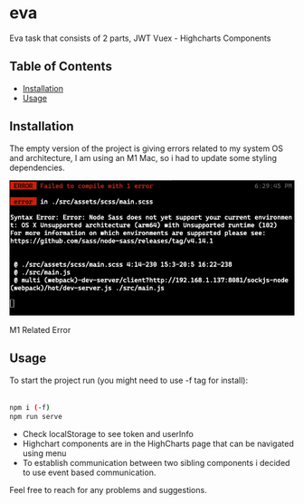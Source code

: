 # eva

Eva task that consists of 2 parts, JWT Vuex - Highcharts Components

## Table of Contents

- [Installation](#installation)
- [Usage](#usage)

## Installation

The empty version of the project is giving errors related to my system OS and architecture, I am using an M1 Mac, so i had to update some styling dependencies.

![image info](./public/m1-error.jpeg)

M1 Related Error

## Usage
To start the project run (you might need to use -f tag for install):

```sh

npm i (-f)
npm run serve
```

- Check localStorage to see token and userInfo
- Highchart components are in the HighCharts page that can be navigated using menu
- To establish communication between two sibling components i decided to use event based communication.

Feel free to reach for any problems and suggestions.
